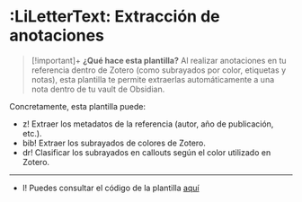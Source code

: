 # :LiLetterText: Extracción de anotaciones

> [!important]+ **¿Qué hace esta plantilla?**
> Al realizar anotaciones en tu referencia dentro de Zotero (como subrayados por color, etiquetas y notas), esta plantilla te permite extraerlas automáticamente a una nota dentro de tu vault de Obsidian.

Concretamente, esta plantilla puede:

 - z! Extraer los metadatos de la referencia (autor, año de publicación, etc.).
 - bib! Extraer los subrayados de colores de Zotero.
 - dr! Clasificar los subrayados en callouts según el color utilizado en Zotero. 

---

 - l! Puedes consultar el código de la plantilla [aquí](02_Recursos/Plantillas/notes.md)